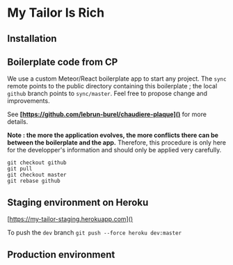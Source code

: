 # My Tailor Is Rich

## Installation

## Boilerplate code from CP

We use a custom Meteor/React boilerplate app to start any project. The `sync` remote points to the public directory containing this boilerplate ; the local `github` branch points to `sync/master`.
Feel free to propose change and improvements.

See **[https://github.com/lebrun-burel/chaudiere-plaque]()** for more details.

**Note : the more the application evolves, the more conflicts there can be
between the boilerplate and the app.**
Therefore, this procedure is only here for the developper's information and should only be applied very carefully.
```
git checkout github
git pull
git checkout master
git rebase github
```



## Staging environment on Heroku

[https://my-tailor-staging.herokuapp.com]()

To push the `dev` branch
`git push --force heroku dev:master`

## Production environment
